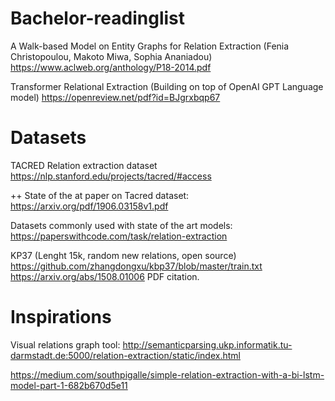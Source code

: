 # Bachelor-readinglist

A Walk-based Model on Entity Graphs for Relation Extraction (Fenia Christopoulou, Makoto Miwa, Sophia Ananiadou)
https://www.aclweb.org/anthology/P18-2014.pdf

Transformer Relational Extraction (Building on top of OpenAI GPT Language model)
https://openreview.net/pdf?id=BJgrxbqp67


# Datasets 
TACRED Relation extraction dataset
https://nlp.stanford.edu/projects/tacred/#access

++ State of the at paper on Tacred dataset:
https://arxiv.org/pdf/1906.03158v1.pdf

Datasets commonly used with state of the art models:
https://paperswithcode.com/task/relation-extraction

KP37 (Lenght 15k, random new relations, open source)
https://github.com/zhangdongxu/kbp37/blob/master/train.txt
https://arxiv.org/abs/1508.01006 PDF citation.

# Inspirations
Visual relations graph tool:
http://semanticparsing.ukp.informatik.tu-darmstadt.de:5000/relation-extraction/static/index.html

https://medium.com/southpigalle/simple-relation-extraction-with-a-bi-lstm-model-part-1-682b670d5e11

